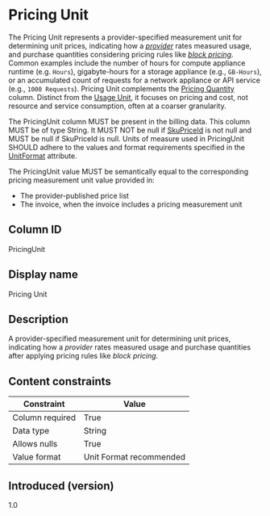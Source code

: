 # Pricing Unit

The Pricing Unit represents a provider-specified measurement unit for determining unit prices, indicating how a [*provider*](#glossary:provider) rates measured usage, and purchase quantities considering pricing rules like [*block pricing*](#glossary:block-pricing). Common examples include the number of hours for compute appliance runtime (e.g. `Hours`), gigabyte-hours for a storage appliance (e.g., `GB-Hours`), or an accumulated count of requests for a network appliance or API service (e.g., `1000 Requests`). Pricing Unit complements the [Pricing Quantity](#pricingquantity) column. Distinct from the [Usage Unit](#usageunit), it focuses on pricing and cost, not resource and service consumption, often at a coarser granularity.

The PricingUnit column MUST be present in the billing data. This column MUST be of type String. It MUST NOT be null if [SkuPriceId](#skupriceid) is not null and MUST be null if SkuPriceId is null. Units of measure used in PricingUnit SHOULD adhere to the values and format requirements specified in the [UnitFormat](#unitformat) attribute.

The PricingUnit value MUST be semantically equal to the corresponding pricing measurement unit value provided in:

* The provider-published price list
* The invoice, when the invoice includes a pricing measurement unit

## Column ID

PricingUnit

## Display name

Pricing Unit

## Description

A provider-specified measurement unit for determining unit prices, indicating how a *provider* rates measured usage and purchase quantities after applying pricing rules like *block pricing*.

## Content constraints

| Constraint      | Value                   |
|-----------------|-------------------------|
| Column required | True                    |
| Data type       | String                  |
| Allows nulls    | True                    |
| Value format    | Unit Format recommended |

## Introduced (version)

1.0
